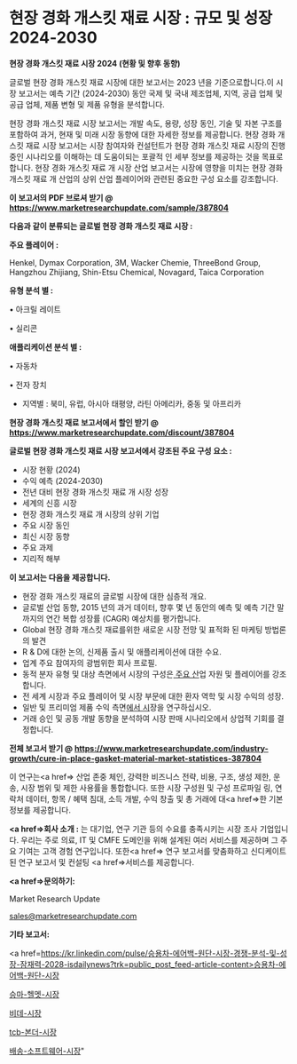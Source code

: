 # 현장 경화 개스킷 재료 시장 : 규모 및 성장 2024-2030

<strong>현장 경화 개스킷 재료 시장 2024 (현황 및 향후 동향)</strong>

글로벌 현장 경화 개스킷 재료 시장에 대한 보고서는 2023 년을 기준으로합니다.이 시장 보고서는 예측 기간 (2024-2030) 동안 국제 및 국내 제조업체, 지역, 공급 업체 및 공급 업체, 제품 변형 및 제품 유형을 분석합니다.

현장 경화 개스킷 재료 시장 보고서는 개발 속도, 용량, 성장 동인, 기술 및 자본 구조를 포함하여 과거, 현재 및 미래 시장 동향에 대한 자세한 정보를 제공합니다. 현장 경화 개스킷 재료 시장 보고서는 시장 참여자와 컨설턴트가 현장 경화 개스킷 재료 시장의 진행중인 시나리오를 이해하는 데 도움이되는 포괄적 인 세부 정보를 제공하는 것을 목표로합니다. 현장 경화 개스킷 재료 개 시장 산업 보고서는 시장에 영향을 미치는 현장 경화 개스킷 재료 개 산업의 상위 산업 플레이어와 관련된 중요한 구성 요소를 강조합니다.



<strong>이 보고서의 PDF 브로셔 받기 @ <a href=https://www.marketresearchupdate.com/sample/387804>https://www.marketresearchupdate.com/sample/387804</a></strong>



<strong>다음과 같이 분류되는 글로벌 현장 경화 개스킷 재료 시장 :</strong>



<strong>주요 플레이어 :</strong>

Henkel, Dymax Corporation, 3M, Wacker Chemie, ThreeBond Group, Hangzhou Zhijiang, Shin-Etsu Chemical, Novagard, Taica Corporation



<strong>유형 분석 별 :</strong>

• 아크릴 레이트

• 실리콘



<strong>애플리케이션 분석 별 :</strong>

• 자동차

• 전자 장치

<ul>
  <li>지역별 : 북미, 유럽, 아시아 태평양, 라틴 아메리카, 중동 및 아프리카</li>
</ul>


<strong>현장 경화 개스킷 재료 보고서에서 할인 받기 @ <a href=https://www.marketresearchupdate.com/discount/387804>https://www.marketresearchupdate.com/discount/387804</a></strong>



<strong>글로벌 현장 경화 개스킷 재료 시장 보고서에서 강조된 주요 구성 요소 :</strong>
<ul>
  <li>시장 현황 (2024)</li>
  <li>수익 예측 (2024-2030)</li>
  <li>전년 대비 현장 경화 개스킷 재료 개 시장 성장</li>
  <li>세계의 신흥 시장</li>
  <li>현장 경화 개스킷 재료 개 시장의 상위 기업</li>
  <li>주요 시장 동인</li>
  <li>최신 시장 동향</li>
  <li>주요 과제</li>
  <li>지리적 해부</li>
</ul>


<strong>이 보고서는 다음을 제공합니다.</strong>
<ul>
  <li>현장 경화 개스킷 재료의 글로벌 시장에 대한 심층적 개요.</li>
  <li>글로벌 산업 동향, 2015 년의 과거 데이터, 향후 몇 년 동안의 예측 및 예측 기간 말까지의 연간 복합 성장률 (CAGR) 예상치를 평가합니다.</li>
  <li>Global 현장 경화 개스킷 재료를위한 새로운 시장 전망 및 표적화 된 마케팅 방법론의 발견</li>
  <li>R &amp; D에 대한 논의, 신제품 출시 및 애플리케이션에 대한 수요.</li>
  <li>업계 주요 참여자의 광범위한 회사 프로필.</li>
  <li>동적 분자 유형 및 대상 측면에서 시장의 구성은<a href=> 주요 산</a>업 자원 및 플레이어를 강조합니다.</li>
  <li>전 세계 시장과 주요 플레이어 및 시장 부문에 대한 환자 역학 및 시장 수익의 성장.</li>
  <li>일반 및 프리미엄 제품 수익 측면<a href=>에서 시</a>장을 연구하십시오.</li>
  <li>거래 승인 및 공동 개발 동향을 분석하여 시장 판매 시나리오에서 상업적 기회를 결정합니다.</li>
</ul>



<strong>전체 보고서 받기 @ <a href=https://www.marketresearchupdate.com/industry-growth/cure-in-place-gasket-material-market-statistices-387804>https://www.marketresearchupdate.com/industry-growth/cure-in-place-gasket-material-market-statistices-387804</a></strong>

이 연구는<a href=> 산업 존중</a> 체인, 강력한 비즈니스 전략, 비용, 구조, 생성 제한, 운송, 시장 범위 및 제한 사용률을 통합합니다. 또한 시장 구성원 및 구성 프로파일 링, 연락처 데이터, 항목 / 혜택 침대, 소득 개발, 수익 창출 및 총 거래에 대<a href=>한 기본 </a>정보를 제공합니다.



<strong><a href=>회사 소</a>개 :</strong>
는 대기업, 연구 기관 등의 수요를 충족시키는 시장 조사 기업입니다. 우리는 주로 의료, IT 및 CMFE 도메인을 위해 설계된 여러 서비스를 제공하며 그 주요 기여는 고객 경험 연구입니다. 또한<a href=> 연구 보</a>고서를 맞춤화하고 신디케이트 된 연구 보고서 및 컨설팅 <a href=>서비스</a>를 제공합니다.



<strong><a href=>문의하기:</a></strong>

Market Research Update

sales@marketresearchupdate.com



<strong>기타 보고서:</strong>

<a href=https://kr.linkedin.com/pulse/승용차-에어백-원단-시장-경쟁-분석-및-성장-잠재력-2028-isdailynews?trk=public_post_feed-article-content>승용차-에어백-원단-시장</a>

<a href=https://www.linkedin.com/pulse/승마-헬멧-시장-세분화-연구-및-목표-고객2029년-isdailynews/>승마-헬멧-시장</a>

<a href=https://www.linkedin.com/pulse/비데-시장-진입-전략-및-위험-평가2029년-survey-spotlight-pro-24-analysis-2illf/>비데-시장</a>

<a href=https://www.linkedin.com/pulse/tcb-본더-시장-경쟁-분석-및-성장-잠재력-2029-analytics-avenue-adventures-24-ana-azzcf/>tcb-본더-시장</a>

<a href=https://www.linkedin.com/pulse/배송-소프트웨어-시장-세분화-연구-및-목표-고객2030년-analytics-alchemy-360-analysis-cygff/>배송-소프트웨어-시장</a>"

